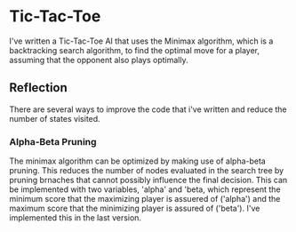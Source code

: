 # Tic-Tac-Toe

I've written a Tic-Tac-Toe AI that uses the Minimax algorithm, which is a backtracking search algorithm, to find the optimal move for a player, assuming that the opponent also plays optimally.

## Reflection

There are several ways to improve the code that i've written and reduce the number of states visited.

### Alpha-Beta Pruning

The minimax algorithm can be optimized by making use of alpha-beta pruning. This reduces the number of nodes evaluated in the search tree by pruning brnaches that cannot possibly influence the final decision. This can be implemented with two variables, 'alpha' and 'beta, which represent the minimum score that the maximizing player is assuered of ('alpha') and the maximum score that the minimizing player is assured of ('beta'). I've implemented this in the last version.
